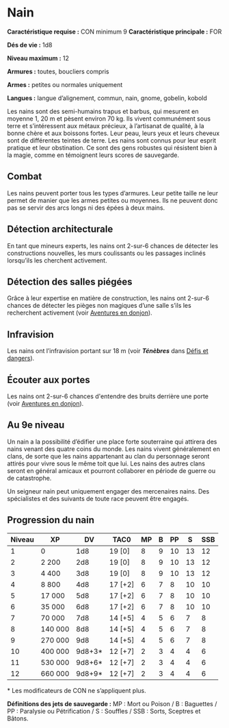 # Nain

**Caractéristique requise :** CON minimum 9 **Caractéristique principale
:** FOR

**Dés de vie :** 1d8

**Niveau maximum :** 12

**Armures :** toutes, boucliers compris

**Armes :** petites ou normales uniquement

**Langues :** langue d’alignement, commun, nain, gnome, gobelin, kobold

Les nains sont des semi-humains trapus et barbus, qui mesurent en
moyenne 1, 20 m et pèsent environ 70 kg. Ils vivent communément sous
terre et s’intéressent aux métaux précieux, à l’artisanat de qualité, à
la bonne chère et aux boissons fortes. Leur peau, leurs yeux et leurs
cheveux sont de différentes teintes de terre. Les nains sont connus pour
leur esprit pratique et leur obstination. Ce sont des gens robustes qui
résistent bien à la magie, comme en témoignent leurs scores de
sauvegarde.

## Combat

Les nains peuvent porter tous les types d’armures. Leur petite taille ne
leur permet de manier que les armes petites ou moyennes. Ils ne peuvent
donc pas se servir des arcs longs ni des épées à deux mains.

## Détection architecturale

En tant que mineurs experts, les nains ont 2-sur-6 chances de détecter
les constructions nouvelles, les murs coulissants ou les passages
inclinés lorsqu’ils les cherchent activement.

## Détection des salles piégées

Grâce à leur expertise en matière de construction, les nains ont 2-sur-6
chances de détecter les pièges non magiques d’une salle s’ils les
recherchent activement (voir [Aventures en donjon](../Aventure/Aventures_en_donjon.md)).

## Infravision

Les nains ont l’infravision portant sur 18 m (voir ***Ténèbres*** dans
[Défis et dangers](../Aventure/Défis_et_dangers.md#Ténèbres)).

## Écouter aux portes

Les nains ont 2-sur-6 chances d'entendre des bruits derrière une porte
(voir [Aventures en donjon](../Aventure/Aventures_en_donjon.md)).

## Au 9e niveau

Un nain a la possibilité d’édifier une place forte souterraine qui
attirera des nains venant des quatre coins du monde. Les nains vivent
généralement en clans, de sorte que les nains appartenant au clan du
personnage seront attirés pour vivre sous le même toit que lui. Les
nains des autres clans seront en général amicaux et pourront collaborer
en période de guerre ou de catastrophe.

Un seigneur nain peut uniquement engager des mercenaires nains. Des
spécialistes et des suivants de toute race peuvent être engagés.

## Progression du nain

| **Niveau** | **XP**  | **DV**  | **TAC0**  | **MP** | **B** | **PP** | **S** | **SSB** |
| ---------- | ------- | ------- | --------- | ------ | ----- | ------ | ----- | ------- |
| 1          | 0       | 1d8     | 19 \[0\]  | 8      | 9     | 10     | 13    | 12      |
| 2          | 2 200   | 2d8     | 19 \[0\]  | 8      | 9     | 10     | 13    | 12      |
| 3          | 4 400   | 3d8     | 19 \[0\]  | 8      | 9     | 10     | 13    | 12      |
| 4          | 8 800   | 4d8     | 17 \[+2\] | 6      | 7     | 8      | 10    | 10      |
| 5          | 17 000  | 5d8     | 17 \[+2\] | 6      | 7     | 8      | 10    | 10      |
| 6          | 35 000  | 6d8     | 17 \[+2\] | 6      | 7     | 8      | 10    | 10      |
| 7          | 70 000  | 7d8     | 14 \[+5\] | 4      | 5     | 6      | 7     | 8       |
| 8          | 140 000 | 8d8     | 14 \[+5\] | 4      | 5     | 6      | 7     | 8       |
| 9          | 270 000 | 9d8     | 14 \[+5\] | 4      | 5     | 6      | 7     | 8       |
| 10         | 400 000 | 9d8+3\* | 12 \[+7\] | 2      | 3     | 4      | 4     | 6       |
| 11         | 530 000 | 9d8+6\* | 12 \[+7\] | 2      | 3     | 4      | 4     | 6       |
| 12         | 660 000 | 9d8+9\* | 12 \[+7\] | 2      | 3     | 4      | 4     | 6       |

\* Les modificateurs de CON ne s’appliquent plus.

**Définitions des jets de sauvegarde :**
MP : Mort ou Poison / B : Baguettes / PP : Paralysie ou Pétrification /
S : Souffles / SSB : Sorts, Sceptres et Bâtons.
